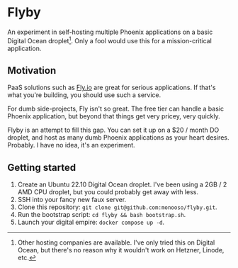 # Flyby
An experiment in self-hosting multiple Phoenix applications on a basic Digital Ocean droplet[^other-providers]. Only a fool would use this for a mission-critical application.

## Motivation
PaaS solutions such as [Fly.io](https://fly.io) are great for serious applications. If that's what you're building, you should use such a service.

For dumb side-projects, Fly isn't so great. The free tier can handle a basic Phoenix application, but beyond that things get very pricey, very quickly.

Flyby is an attempt to fill this gap. You can set it up on a $20 / month DO droplet, and host as many dumb Phoenix applications as your heart desires. Probably. I have no idea, it's an experiment.

## Getting started

1. Create an Ubuntu 22.10 Digital Ocean droplet. I've been using a 2GB / 2 AMD CPU droplet, but you could probably get away with less.
2. SSH into your fancy new faux server.
3. Clone this repository: `git clone git@github.com:monooso/flyby.git`.
4. Run the bootstrap script: `cd flyby && bash bootstrap.sh`.
5. Launch your digital empire: `docker compose up -d`.

[^other-providers]: Other hosting companies are available. I've only tried this on Digital Ocean, but there's no reason why it wouldn't work on Hetzner, Linode, etc.
